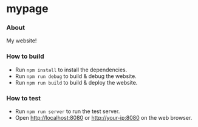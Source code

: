 # mypage

### About
My website!

### How to build
- Run `npm install` to install the dependencies.
- Run `npm run debug` to build & debug the website.
- Run `npm run build` to build & deploy the website.

### How to test
- Run `npm run server` to run the test server.
- Open <http://localhost:8080> or <http://your-ip:8080> on the web browser.

